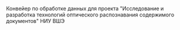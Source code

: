 Конвейер по обработке данных для проекта "Исследование и разработка технологий оптического
распознавания содержимого документов" НИУ ВШЭ
